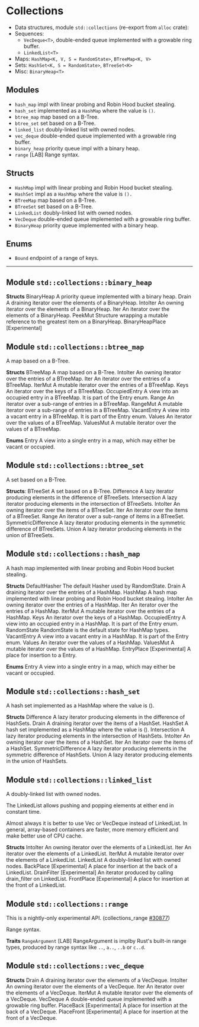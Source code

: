 # Collections

- Data structures, module `std::collections` (re-export from `alloc` crate):
- Sequences:
  - `VecDeque<T>`, double-ended queue implemented with a growable ring buffer.
  - `LinkedList<T>`
- Maps: `HashMap<K, V, S = RandomState>`, `BTreeMap<K, V>`
- Sets: `HashSet<K, S = RandomState>`, `BTreeSet<K>`
- Misc: `BinaryHeap<T>`




## Modules
- `hash_map` impl with linear probing and Robin Hood bucket stealing.
- `hash_set` implemented as a `HashMap` where the value is `()`.
- `btree_map` map based on a B-Tree.
- `btree_set` set based on a B-Tree.
- `linked_list` doubly-linked list with owned nodes.
- `vec_deque` double-ended queue implemented with a growable ring buffer.
- `binary_heap` priority queue impl with a binary heap.
- `range` [LAB] Range syntax.
  
## Structs
- `HashMap` impl with linear probing and Robin Hood bucket stealing.
- `HashSet` impl as a `HashMap` where the value is `().`
- `BTreeMap` map based on a B-Tree.
- `BTreeSet` set based on a B-Tree.
- `LinkedList` doubly-linked list with owned nodes.
- `VecDeque` double-ended queue implemented with a growable ring buffer.
- `BinaryHeap` priority queue implemented with a binary heap.

## Enums
- `Bound` endpoint of a range of keys.




---

## Module `std::collections::binary_heap`

**Structs**
BinaryHeap	A priority queue implemented with a binary heap.
Drain	A draining iterator over the elements of a BinaryHeap.
IntoIter	An owning iterator over the elements of a BinaryHeap.
Iter	An iterator over the elements of a BinaryHeap.
PeekMut	Structure wrapping a mutable reference to the greatest item on a BinaryHeap.
BinaryHeapPlace	[Experimental]


## Module `std::collections::btree_map`

A map based on a B-Tree.

**Structs**
BTreeMap	A map based on a B-Tree.
IntoIter	An owning iterator over the entries of a BTreeMap.
Iter	An iterator over the entries of a BTreeMap.
IterMut	A mutable iterator over the entries of a BTreeMap.
Keys	An iterator over the keys of a BTreeMap.
OccupiedEntry	A view into an occupied entry in a BTreeMap. It is part of the Entry enum.
Range	An iterator over a sub-range of entries in a BTreeMap.
RangeMut	A mutable iterator over a sub-range of entries in a BTreeMap.
VacantEntry	A view into a vacant entry in a BTreeMap. It is part of the Entry enum.
Values	An iterator over the values of a BTreeMap.
ValuesMut	A mutable iterator over the values of a BTreeMap.

**Enums**
Entry	A view into a single entry in a map, which may either be vacant or occupied.


## Module `std::collections::btree_set`

A set based on a B-Tree.

**Structs**:
BTreeSet	A set based on a B-Tree.
Difference	A lazy iterator producing elements in the difference of BTreeSets.
Intersection	A lazy iterator producing elements in the intersection of BTreeSets.
IntoIter	An owning iterator over the items of a BTreeSet.
Iter	An iterator over the items of a BTreeSet.
Range	An iterator over a sub-range of items in a BTreeSet.
SymmetricDifference	A lazy iterator producing elements in the symmetric difference of BTreeSets.
Union	A lazy iterator producing elements in the union of BTreeSets.


## Module `std::collections::hash_map`

A hash map implemented with linear probing and Robin Hood bucket stealing.

**Structs**
DefaultHasher	The default Hasher used by RandomState.
Drain	A draining iterator over the entries of a HashMap.
HashMap	A hash map implemented with linear probing and Robin Hood bucket stealing.
IntoIter	An owning iterator over the entries of a HashMap.
Iter	An iterator over the entries of a HashMap.
IterMut	A mutable iterator over the entries of a HashMap.
Keys	An iterator over the keys of a HashMap.
OccupiedEntry	A view into an occupied entry in a HashMap. It is part of the Entry enum.
RandomState	RandomState is the default state for HashMap types.
VacantEntry	A view into a vacant entry in a HashMap. It is part of the Entry enum.
Values	An iterator over the values of a HashMap.
ValuesMut	A mutable iterator over the values of a HashMap.
EntryPlace	[Experimental] A place for insertion to a Entry.

**Enums**
Entry	A view into a single entry in a map, which may either be vacant or occupied.


## Module `std::collections::hash_set`

A hash set implemented as a HashMap where the value is ().

**Structs**
Difference	A lazy iterator producing elements in the difference of HashSets.
Drain	A draining iterator over the items of a HashSet.
HashSet	A hash set implemented as a HashMap where the value is ().
Intersection	A lazy iterator producing elements in the intersection of HashSets.
IntoIter	An owning iterator over the items of a HashSet.
Iter	An iterator over the items of a HashSet.
SymmetricDifference	A lazy iterator producing elements in the symmetric difference of HashSets.
Union	A lazy iterator producing elements in the union of HashSets.


## Module `std::collections::linked_list`

A doubly-linked list with owned nodes.

The LinkedList allows pushing and popping elements at either end in constant time.

Almost always it is better to use Vec or VecDeque instead of LinkedList. In general, array-based containers are faster, more memory efficient and make better use of CPU cache.

**Structs**
IntoIter	An owning iterator over the elements of a LinkedList.
Iter	An iterator over the elements of a LinkedList.
IterMut	A mutable iterator over the elements of a LinkedList.
LinkedList	A doubly-linked list with owned nodes.
BackPlace	[Experimental] A place for insertion at the back of a LinkedList.
DrainFilter	[Experimental] An iterator produced by calling drain_filter on LinkedList.
FrontPlace	[Experimental] A place for insertion at the front of a LinkedList.


## Module `std::collections::range`

This is a nightly-only experimental API. (collections_range [#30877](https://github.com/rust-lang/rust/issues/30877))

Range syntax.

**Traits**
`RangeArgument` [LAB] RangeArgument is implby Rust's built-in range types, produced by range syntax like `..`, `a..`, `..b` or `c..d`.



## Module `std::collections::vec_deque`

**Structs**
Drain	A draining iterator over the elements of a VecDeque.
IntoIter	An owning iterator over the elements of a VecDeque.
Iter	An iterator over the elements of a VecDeque.
IterMut	A mutable iterator over the elements of a VecDeque.
VecDeque	A double-ended queue implemented with a growable ring buffer.
PlaceBack	[Experimental] A place for insertion at the back of a VecDeque.
PlaceFront	[Experimental] A place for insertion at the front of a VecDeque.

